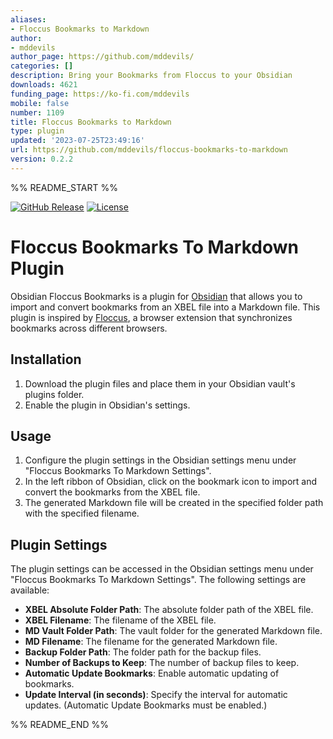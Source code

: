```yaml
---
aliases:
- Floccus Bookmarks to Markdown
author:
- mddevils
author_page: https://github.com/mddevils/
categories: []
description: Bring your Bookmarks from Floccus to your Obsidian
downloads: 4621
funding_page: https://ko-fi.com/mddevils
mobile: false
number: 1109
title: Floccus Bookmarks to Markdown
type: plugin
updated: '2023-07-25T23:49:16'
url: https://github.com/mddevils/floccus-bookmarks-to-markdown
version: 0.2.2
---
```


%% README_START %%

[![GitHub Release](https://img.shields.io/github/release/mddevils/floccus-bookmarks-to-markdown?include_prereleases=&sort=semver&color=blue)](https://github.com/mddevils/floccus-bookmarks-to-markdown/releases/)
[![License](https://img.shields.io/badge/License-MIT-blue)](#license)
# Floccus Bookmarks To Markdown Plugin

Obsidian Floccus Bookmarks is a plugin for [Obsidian](https://obsidian.md/) that allows you to import and convert bookmarks from an XBEL file into a Markdown file. This plugin is inspired by [Floccus](https://floccus.org/), a browser extension that synchronizes bookmarks across different browsers.

## Installation

1. Download the plugin files and place them in your Obsidian vault's plugins folder.
2. Enable the plugin in Obsidian's settings.

## Usage

1. Configure the plugin settings in the Obsidian settings menu under "Floccus Bookmarks To Markdown Settings".
2. In the left ribbon of Obsidian, click on the bookmark icon to import and convert the bookmarks from the XBEL file.
3. The generated Markdown file will be created in the specified folder path with the specified filename.

## Plugin Settings

The plugin settings can be accessed in the Obsidian settings menu under "Floccus Bookmarks To Markdown Settings". The following settings are available:

- **XBEL Absolute Folder Path**: The absolute folder path of the XBEL file.
- **XBEL Filename**: The filename of the XBEL file.
- **MD Vault Folder Path**: The vault folder for the generated Markdown file.
- **MD Filename**: The filename for the generated Markdown file.
- **Backup Folder Path**: The folder path for the backup files.
- **Number of Backups to Keep**: The number of backup files to keep.
- **Automatic Update Bookmarks**: Enable automatic updating of bookmarks.
- **Update Interval (in seconds)**: Specify the interval for automatic updates. (Automatic Update Bookmarks must be enabled.)


%% README_END %%